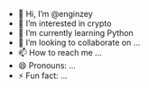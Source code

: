 - 👋 Hi, I’m @enginzey
- 👀 I’m interested in crypto
- 🌱 I’m currently learning Python
- 💞️ I’m looking to collaborate on ...
- 📫 How to reach me ...
- 😄 Pronouns: ...
- ⚡ Fun fact: ...

<!---
enginzey/enginzey is a ✨ special ✨ repository because its `README.md` (this file) appears on your GitHub profile.
You can click the Preview link to take a look at your changes.
--->
